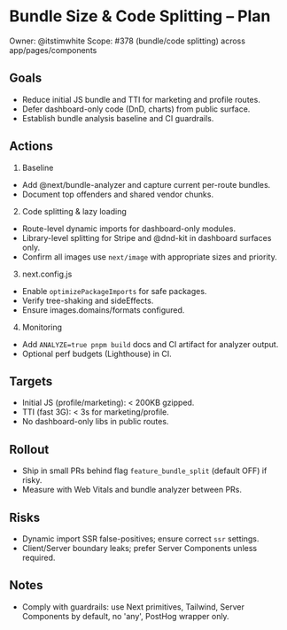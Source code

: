 # Bundle Size & Code Splitting – Plan

Owner: @itstimwhite
Scope: #378 (bundle/code splitting) across app/pages/components

## Goals

- Reduce initial JS bundle and TTI for marketing and profile routes.
- Defer dashboard-only code (DnD, charts) from public surface.
- Establish bundle analysis baseline and CI guardrails.

## Actions

1. Baseline

- Add @next/bundle-analyzer and capture current per-route bundles.
- Document top offenders and shared vendor chunks.

2. Code splitting & lazy loading

- Route-level dynamic imports for dashboard-only modules.
- Library-level splitting for Stripe and @dnd-kit in dashboard surfaces only.
- Confirm all images use `next/image` with appropriate sizes and priority.

3. next.config.js

- Enable `optimizePackageImports` for safe packages.
- Verify tree-shaking and sideEffects.
- Ensure images.domains/formats configured.

4. Monitoring

- Add `ANALYZE=true pnpm build` docs and CI artifact for analyzer output.
- Optional perf budgets (Lighthouse) in CI.

## Targets

- Initial JS (profile/marketing): < 200KB gzipped.
- TTI (fast 3G): < 3s for marketing/profile.
- No dashboard-only libs in public routes.

## Rollout

- Ship in small PRs behind flag `feature_bundle_split` (default OFF) if risky.
- Measure with Web Vitals and bundle analyzer between PRs.

## Risks

- Dynamic import SSR false-positives; ensure correct `ssr` settings.
- Client/Server boundary leaks; prefer Server Components unless required.

## Notes

- Comply with guardrails: use Next primitives, Tailwind, Server Components by default, no 'any', PostHog wrapper only.
